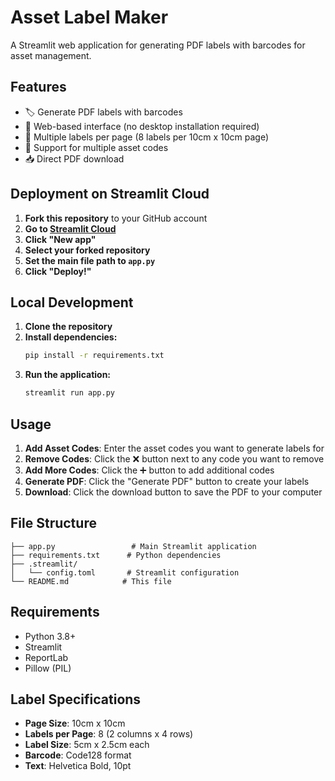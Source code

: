 # Asset Label Maker

A Streamlit web application for generating PDF labels with barcodes for asset management.

## Features

- 🏷️ Generate PDF labels with barcodes
- 📱 Web-based interface (no desktop installation required)
- 📄 Multiple labels per page (8 labels per 10cm x 10cm page)
- 🔢 Support for multiple asset codes
- 📥 Direct PDF download

## Deployment on Streamlit Cloud

1. **Fork this repository** to your GitHub account
2. **Go to [Streamlit Cloud](https://share.streamlit.io/)**
3. **Click "New app"**
4. **Select your forked repository**
5. **Set the main file path to `app.py`**
6. **Click "Deploy!"**

## Local Development

1. **Clone the repository**
2. **Install dependencies:**
   ```bash
   pip install -r requirements.txt
   ```
3. **Run the application:**
   ```bash
   streamlit run app.py
   ```

## Usage

1. **Add Asset Codes**: Enter the asset codes you want to generate labels for
2. **Remove Codes**: Click the ❌ button next to any code you want to remove  
3. **Add More Codes**: Click the ➕ button to add additional codes
4. **Generate PDF**: Click the "Generate PDF" button to create your labels
5. **Download**: Click the download button to save the PDF to your computer

## File Structure

```
├── app.py                 # Main Streamlit application
├── requirements.txt      # Python dependencies
├── .streamlit/
│   └── config.toml       # Streamlit configuration
└── README.md            # This file
```

## Requirements

- Python 3.8+
- Streamlit
- ReportLab
- Pillow (PIL)

## Label Specifications

- **Page Size**: 10cm x 10cm
- **Labels per Page**: 8 (2 columns x 4 rows)
- **Label Size**: 5cm x 2.5cm each
- **Barcode**: Code128 format
- **Text**: Helvetica Bold, 10pt

